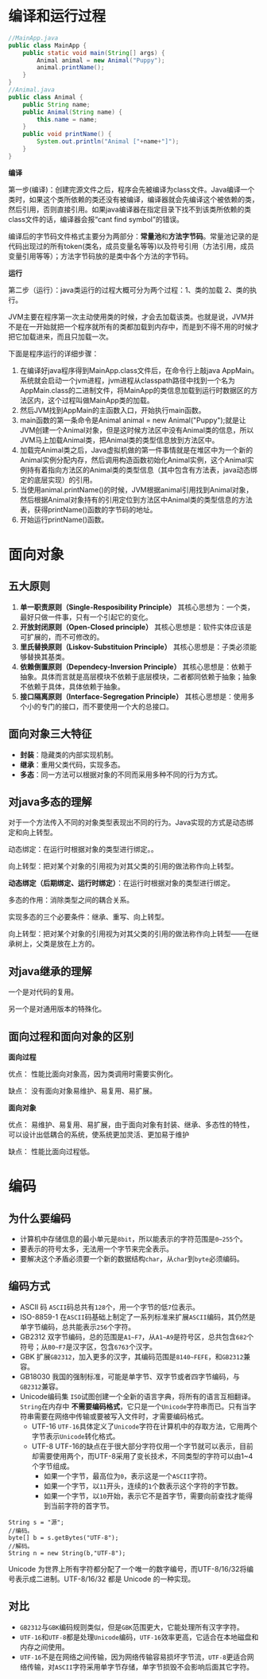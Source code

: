 # 编译和运行过程

```java
//MainApp.java
public class MainApp {  
    public static void main(String[] args) {  
        Animal animal = new Animal("Puppy");  
        animal.printName();  
    }  
}  
//Animal.java 
public class Animal {  
    public String name;  
    public Animal(String name) {  
        this.name = name;  
    }  
    public void printName() {  
        System.out.println("Animal ["+name+"]");  
    }  
}  
```

**编译**

第一步(编译)：创建完源文件之后，程序会先被编译为class文件。Java编译一个类时，如果这个类所依赖的类还没有被编译，编译器就会先编译这个被依赖的类，然后引用，否则直接引用。如果java编译器在指定目录下找不到该类所依赖的类class文件的话，编译器会报“cant find symbol”的错误。

编译后的字节码文件格式主要分为两部分：**常量池**和**方法字节码**。常量池记录的是代码出现过的所有token(类名，成员变量名等等)以及符号引用（方法引用，成员变量引用等等）；方法字节码放的是类中各个方法的字节码。

**运行**

第二步（运行）：java类运行的过程大概可分为两个过程：1、类的加载  2、类的执行。

JVM主要在程序第一次主动使用类的时候，才会去加载该类。也就是说，JVM并不是在一开始就把一个程序就所有的类都加载到内存中，而是到不得不用的时候才把它加载进来，而且只加载一次。

下面是程序运行的详细步骤：

1. 在编译好java程序得到MainApp.class文件后，在命令行上敲java AppMain。系统就会启动一个jvm进程，jvm进程从classpath路径中找到一个名为AppMain.class的二进制文件，将MainApp的类信息加载到运行时数据区的方法区内，这个过程叫做MainApp类的加载。
2. 然后JVM找到AppMain的主函数入口，开始执行main函数。
3. main函数的第一条命令是Animal  animal = new Animal("Puppy");就是让JVM创建一个Animal对象，但是这时候方法区中没有Animal类的信息，所以JVM马上加载Animal类，把Animal类的类型信息放到方法区中。
4. 加载完Animal类之后，Java虚拟机做的第一件事情就是在堆区中为一个新的Animal实例分配内存，然后调用构造函数初始化Animal实例，这个Animal实例持有着指向方法区的Animal类的类型信息（其中包含有方法表，java动态绑定的底层实现）的引用。
5. 当使用animal.printName()的时候，JVM根据animal引用找到Animal对象，然后根据Animal对象持有的引用定位到方法区中Animal类的类型信息的方法表，获得printName()函数的字节码的地址。
6. 开始运行printName()函数。

# 面向对象

## 五大原则

1. **单一职责原则（Single-Resposibility Principle）**
    其核心思想为：一个类，最好只做一件事，只有一个引起它的变化。
2. **开放封闭原则（Open-Closed principle）**
    其核心思想是：软件实体应该是可扩展的，而不可修改的。
3. **里氏替换原则（Liskov-Substituion Principle）**
    其核心思想是：子类必须能够替换其基类。
4. **依赖倒置原则（Dependecy-Inversion Principle）**
    其核心思想是：依赖于抽象。具体而言就是高层模块不依赖于底层模块，二者都同依赖于抽象；抽象不依赖于具体，具体依赖于抽象。
5. **接口隔离原则（Interface-Segregation Principle）**
    其核心思想是：使用多个小的专门的接口，而不要使用一个大的总接口。

## 面向对象三大特征

- **封装**：隐藏类的内部实现机制。
- **继承**：重用父类代码，实现多态。
- **多态**：同一方法可以根据对象的不同而采用多种不同的行为方式。

## 对java多态的理解

对于一个方法传入不同的对象类型表现出不同的行为。Java实现的方式是动态绑定和向上转型。

动态绑定：在运行时根据对象的类型进行绑定。。

向上转型：把对某个对象的引用视为对其父类的引用的做法称作向上转型。

**动态绑定（后期绑定、运行时绑定）**：在运行时根据对象的类型进行绑定。

多态的作用：消除类型之间的耦合关系。

实现多态的三个必要条件：继承、重写、向上转型。

向上转型：把对某个对象的引用视为对其父类的引用的做法称作向上转型——在继承树上，父类是放在上方的。

## 对java继承的理解

 一个是对代码的复用。

另一个是对通用版本的特殊化。

## 面向过程和面向对象的区别

**面向过程** 

优点：
性能比面向对象高，因为类调用时需要实例化。 

缺点：
没有面向对象易维护、易复用、易扩展。

**面向对象** 

优点：
易维护、易复用、易扩展，由于面向对象有封装、继承、多态性的特性，可以设计出低耦合的系统，使系统更加灵活、更加易于维护 

缺点：
性能比面向过程低。

# 编码

## 为什么要编码

- 计算机中存储信息的最小单元是`8bit`，所以能表示的字符范围是`0~255`个。
- 要表示的符号太多，无法用一个字节来完全表示。
- 要解决这个矛盾必须要一个新的数据结构`char`，从`char`到`byte`必须编码。

## 编码方式

- ASCII 码
    `ASCII`码总共有`128`个，用一个字节的低`7`位表示。
- ISO-8859-1
    在`ASCII`码基础上制定了一系列标准来扩展`ASCII`编码，其仍然是单字节编码，总共能表示`256`个字符。
- GB2312
    双字节编码，总的范围是`A1~F7`，从`A1~A9`是符号区，总共包含`682`个符号；从`B0~F7`是汉字区，包含`6763`个汉字。
- GBK
    扩展`GB2312`，加入更多的汉字，其编码范围是`8140~FEFE`，和`GB2312`兼容。
- GB18030
    我国的强制标准，可能是单字节、双字节或者四字节编码，与`GB2312`兼容。
- Unicode编码集
    `ISO`试图创建一个全新的语言字典，将所有的语言互相翻译。`String`在内存中 **不需要编码格式**，它只是一个`Unicode`字符串而已。只有当字符串需要在网络中传输或要被写入文件时，才需要编码格式。
    - UTF-16
        `UTF-16`具体定义了`Unicode`字符在计算机中的存取方法，它用两个字节表示`Unicode`转化格式。
    - UTF-8
        UTF-16的缺点在于很大部分字符仅用一个字节就可以表示，目前却需要使用两个，而UTF-8采用了变长技术，不同类型的字符可以由1~4个字节组成。 
        - 如果一个字节，最高位为`0`，表示这是一个`ASCII`字符。
        - 如果一个字节，以`11`开头，连续的`1`个数表示这个字符的字节数。
        - 如果一个字节，以`10`开始，表示它不是首字节，需要向前查找才能得到当前字符的首字节。

```
String s = "源"; 
//编码。
byte[] b = s.getBytes("UTF-8");
//解码。 
String n = new String(b,"UTF-8"); 
```

Unicode 为世界上所有字符都分配了一个唯一的数字编号，而UTF-8/16/32将编号表示成二进制。UTF-8/16/32 都是 Unicode 的一种实现。

## 对比

- `GB2312`与`GBK`编码规则类似，但是`GBK`范围更大，它能处理所有汉字字符。
- `UTF-16`和`UTF-8`都是处理`Unicode`编码，`UTF-16`效率更高，它适合在本地磁盘和内存之间使用。
- `UTF-16`不是在网络之间传输，因为网络传输容易损坏字节流，`UTF-8`更适合网络传输，对`ASCII`字符采用单字节存储，单字节损毁不会影响后面其它字符。

# 